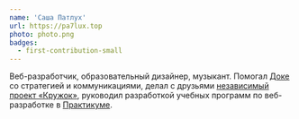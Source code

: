 ```yaml
---
name: 'Саша Патлух'
url: https://pa7lux.top
photo: photo.png
badges:
  - first-contribution-small
---
```


Веб-разработчик, образовательный дизайнер, музыкант. Помогал [Доке](https://doka.guide) со стратегией и коммуникациями, делал с друзьями [независимый проект «Кружок»](https://kruzhok.io), руководил разработкой учебных программ по веб-разработке в [Практикуме](http://practicum.yandex.ru/).

